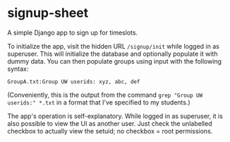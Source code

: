 signup-sheet
============

A simple Django app to sign up for timeslots.

To initialize the app, visit the hidden URL `/signup/init` while logged in as superuser. This will initialize the database and optionally populate it with dummy data. You can then populate groups using input with the following syntax:

```GroupA.txt:Group UW userids: xyz, abc, def```

(Conveniently, this is the output from the command `grep "Group UW userids:" *.txt`
in a format that I've specified to my students.)

The app's operation is self-explanatory. While logged in as superuser, it is also possible to view the UI as another user. Just check the unlabelled checkbox to actually view the setuid; no checkbox = root permissions.
